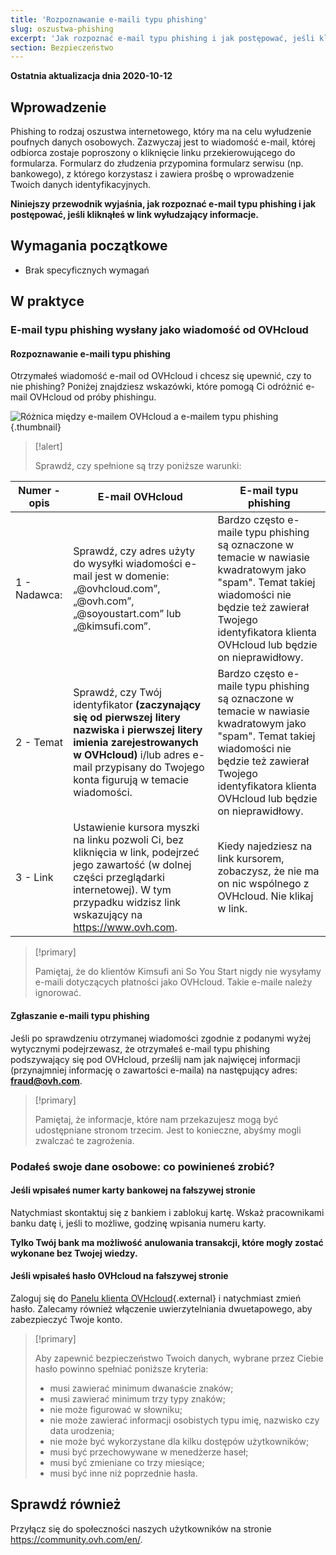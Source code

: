 ```yaml
---
title: 'Rozpoznawanie e-maili typu phishing'
slug: oszustwa-phishing
excerpt: 'Jak rozpoznać e-mail typu phishing i jak postępować, jeśli kliknąłeś w link wyłudzający informacje?'
section: Bezpieczeństwo
---
```


**Ostatnia aktualizacja dnia 2020-10-12**

## Wprowadzenie

Phishing to rodzaj oszustwa internetowego, który ma na celu wyłudzenie poufnych danych osobowych. Zazwyczaj jest to wiadomość e-mail, której odbiorca zostaje poproszony o kliknięcie linku przekierowującego do formularza. Formularz do złudzenia przypomina formularz serwisu (np. bankowego), z którego korzystasz i zawiera prośbę o wprowadzenie Twoich danych identyfikacyjnych.

**Niniejszy przewodnik wyjaśnia, jak rozpoznać e-mail typu phishing i jak postępować, jeśli kliknąłeś w link wyłudzający informacje.**


## Wymagania początkowe

- Brak specyficznych wymagań


## W praktyce

### E-mail typu phishing wysłany jako wiadomość od OVHcloud

#### Rozpoznawanie e-maili typu phishing

Otrzymałeś wiadomość e-mail od OVHcloud i chcesz się upewnić, czy to nie phishing? Poniżej znajdziesz wskazówki, które pomogą Ci odróżnić e-mail OVHcloud od próby phishingu.

![Różnica między e-mailem OVHcloud a e-mailem typu phishing](images/phishing_email.png){.thumbnail}

> [!alert]
> 
> Sprawdź, czy spełnione są trzy poniższe warunki:
> 

|Numer - opis|E-mail OVHcloud|E-mail typu phishing|
|---|---|---|
|1 - Nadawca:|Sprawdź, czy adres użyty do wysyłki wiadomości e-mail jest w domenie: „@ovhcloud.com”, „@ovh.com”, „@soyoustart.com” lub „@kimsufi.com”.|Bardzo często e-maile typu phishing są oznaczone w temacie w nawiasie kwadratowym jako "spam". Temat takiej wiadomości nie będzie też zawierał Twojego identyfikatora klienta OVHcloud lub będzie on nieprawidłowy.|
|2 - Temat|Sprawdź, czy Twój identyfikator **(zaczynający się od pierwszej litery nazwiska i pierwszej litery imienia zarejestrowanych w OVHcloud)** i/lub adres e-mail przypisany do Twojego konta figurują w temacie wiadomości.|Bardzo często e-maile typu phishing są oznaczone w temacie w nawiasie kwadratowym jako "spam". Temat takiej wiadomości nie będzie też zawierał Twojego identyfikatora klienta OVHcloud lub będzie on nieprawidłowy.|
|3 - Link|Ustawienie kursora myszki na linku pozwoli Ci, bez kliknięcia w link, podejrzeć jego zawartość (w dolnej części przeglądarki internetowej). W tym przypadku widzisz link wskazujący na https://www.ovh.com. |Kiedy najedziesz na link kursorem, zobaczysz, że nie ma on nic wspólnego z OVHcloud. Nie klikaj w link.|



> [!primary]
> 
> Pamiętaj, że do klientów Kimsufi ani So You Start nigdy nie wysyłamy e-maili dotyczących płatności jako OVHcloud. Takie e-maile należy ignorować.
> 

#### Zgłaszanie e-maili typu phishing

Jeśli po sprawdzeniu otrzymanej wiadomości zgodnie z podanymi wyżej wytycznymi podejrzewasz, że otrzymałeś e-mail typu phishing podszywający się pod OVHcloud, prześlij nam jak najwięcej informacji (przynajmniej informację o zawartości e-maila) na następujący adres: **<fraud@ovh.com>**.

> [!primary]
> 
> Pamiętaj, że informacje, które nam przekazujesz mogą być udostępniane stronom trzecim. Jest to konieczne, abyśmy mogli zwalczać te zagrożenia.
> 

### Podałeś swoje dane osobowe: co powinieneś zrobić?

#### Jeśli wpisałeś numer karty bankowej na fałszywej stronie

Natychmiast skontaktuj się z bankiem i zablokuj kartę. Wskaż pracownikami banku datę i, jeśli to możliwe, godzinę wpisania numeru karty.

**Tylko Twój bank ma możliwość anulowania transakcji, które mogły zostać wykonane bez Twojej wiedzy.**


#### Jeśli wpisałeś hasło OVHcloud na fałszywej stronie

Zaloguj się do [Panelu klienta OVHcloud](https://www.ovh.com/auth/?action=gotomanager){.external} i natychmiast zmień hasło. Zalecamy również włączenie uwierzytelniania dwuetapowego, aby zabezpieczyć Twoje konto.

> [!primary]
>
> Aby zapewnić bezpieczeństwo Twoich danych, wybrane przez Ciebie hasło powinno spełniać poniższe kryteria: 
>
> - musi zawierać minimum dwanaście znaków;
> - musi zawierać minimum trzy typy znaków;
> - nie może figurować w słowniku;
> - nie może zawierać informacji osobistych typu imię, nazwisko czy data urodzenia;
> - nie może być wykorzystane dla kilku dostępów użytkowników;
> - musi być przechowywane w menedżerze haseł;
> - musi być zmieniane co trzy miesiące;
> - musi być inne niż poprzednie hasła.
>


## Sprawdź również

Przyłącz się do społeczności naszych użytkowników na stronie <https://community.ovh.com/en/>.
